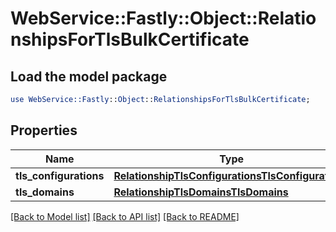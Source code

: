 # WebService::Fastly::Object::RelationshipsForTlsBulkCertificate

## Load the model package
```perl
use WebService::Fastly::Object::RelationshipsForTlsBulkCertificate;
```

## Properties
Name | Type | Description | Notes
------------ | ------------- | ------------- | -------------
**tls_configurations** | [**RelationshipTlsConfigurationsTlsConfigurations**](RelationshipTlsConfigurationsTlsConfigurations.md) |  | [optional] 
**tls_domains** | [**RelationshipTlsDomainsTlsDomains**](RelationshipTlsDomainsTlsDomains.md) |  | [optional] 

[[Back to Model list]](../README.md#documentation-for-models) [[Back to API list]](../README.md#documentation-for-api-endpoints) [[Back to README]](../README.md)


